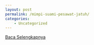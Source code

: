 ```yaml
---
layout: post
permalink: /mimpi-suami-pesawat-jatuh/
categories:
    - Uncategorized
---
```


[Baca Selengkapnya](/09)